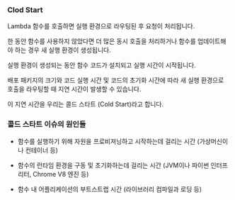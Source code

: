 ### Clod Start
Lambda 함수를 호출하면 실행 환경으로 라우팅된 후 요청이 처리됩니다.  

한 동안 함수를 사용하지 않았다면 더 많은 동시 호출을 처리하거나 함수를 업데이트해야 하는 경우 새 실행 환경이 생성됩니다.  

실행 환경이 생성되는 동안 함수 코드가 설치되고 실행 시간이 시작됩니다.  

배포 패키지의 크기와 코드 실행 시간 및 코드의 초기화 시간에 따라 새 실행 환경으로 호출을 라우팅할 때 지연 시간이 발생할 수 있습니다.  

이 지연 시간을 우리는 콜드 스타트 (Cold Start)라고 합니다.

### 콜드 스타트 이슈의 원인들
* 함수를 실행하기 위해 자원을 프로비져닝하고 시작하는데 걸리는 시간 (가상머신이나 컨테이너 등)

* 함수의 런타임 환경을 구동 및 초기화하는데 걸리는 시간 (JVM이나 파이썬 인터프리터, Chrome V8 엔진 등)

* 함수 내 어플리케이션의 부트스트랩 시간 (라이브러리 컴파일과 로딩 등)